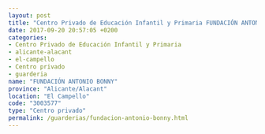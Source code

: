 ```yaml
---
layout: post
title: "Centro Privado de Educación Infantil y Primaria FUNDACIÓN ANTONIO BONNY"
date: 2017-09-20 20:57:05 +0200
categories:
- Centro Privado de Educación Infantil y Primaria
- alicante-alacant
- el-campello
- Centro privado
- guarderia
name: "FUNDACIÓN ANTONIO BONNY"
province: "Alicante/Alacant"
location: "El Campello"
code: "3003577"
type: "Centro privado"
permalink: /guarderias/fundacion-antonio-bonny.html
---
```

